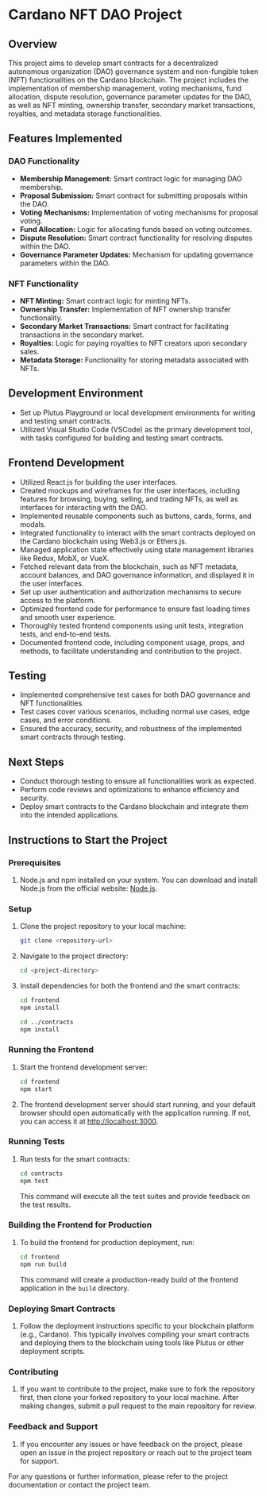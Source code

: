 # Cardano NFT DAO Project

## Overview
This project aims to develop smart contracts for a decentralized autonomous organization (DAO) governance system and non-fungible token (NFT) functionalities on the Cardano blockchain. The project includes the implementation of membership management, voting mechanisms, fund allocation, dispute resolution, governance parameter updates for the DAO, as well as NFT minting, ownership transfer, secondary market transactions, royalties, and metadata storage functionalities.

## Features Implemented

### DAO Functionality
- **Membership Management:** Smart contract logic for managing DAO membership.
- **Proposal Submission:** Smart contract for submitting proposals within the DAO.
- **Voting Mechanisms:** Implementation of voting mechanisms for proposal voting.
- **Fund Allocation:** Logic for allocating funds based on voting outcomes.
- **Dispute Resolution:** Smart contract functionality for resolving disputes within the DAO.
- **Governance Parameter Updates:** Mechanism for updating governance parameters within the DAO.

### NFT Functionality
- **NFT Minting:** Smart contract logic for minting NFTs.
- **Ownership Transfer:** Implementation of NFT ownership transfer functionality.
- **Secondary Market Transactions:** Smart contract for facilitating transactions in the secondary market.
- **Royalties:** Logic for paying royalties to NFT creators upon secondary sales.
- **Metadata Storage:** Functionality for storing metadata associated with NFTs.

## Development Environment
- Set up Plutus Playground or local development environments for writing and testing smart contracts.
- Utilized Visual Studio Code (VSCode) as the primary development tool, with tasks configured for building and testing smart contracts.

## Frontend Development
- Utilized React.js for building the user interfaces.
- Created mockups and wireframes for the user interfaces, including features for browsing, buying, selling, and trading NFTs, as well as interfaces for interacting with the DAO.
- Implemented reusable components such as buttons, cards, forms, and modals.
- Integrated functionality to interact with the smart contracts deployed on the Cardano blockchain using Web3.js or Ethers.js.
- Managed application state effectively using state management libraries like Redux, MobX, or VueX.
- Fetched relevant data from the blockchain, such as NFT metadata, account balances, and DAO governance information, and displayed it in the user interfaces.
- Set up user authentication and authorization mechanisms to secure access to the platform.
- Optimized frontend code for performance to ensure fast loading times and smooth user experience.
- Thoroughly tested frontend components using unit tests, integration tests, and end-to-end tests.
- Documented frontend code, including component usage, props, and methods, to facilitate understanding and contribution to the project.

## Testing
- Implemented comprehensive test cases for both DAO governance and NFT functionalities.
- Test cases cover various scenarios, including normal use cases, edge cases, and error conditions.
- Ensured the accuracy, security, and robustness of the implemented smart contracts through testing.

## Next Steps
- Conduct thorough testing to ensure all functionalities work as expected.
- Perform code reviews and optimizations to enhance efficiency and security.
- Deploy smart contracts to the Cardano blockchain and integrate them into the intended applications.

## Instructions to Start the Project

### Prerequisites
1. Node.js and npm installed on your system. You can download and install Node.js from the official website: [Node.js](https://nodejs.org/).

### Setup
1. Clone the project repository to your local machine:

    ```bash
    git clone <repository-url>
    ```

2. Navigate to the project directory:

    ```bash
    cd <project-directory>
    ```

3. Install dependencies for both the frontend and the smart contracts:

    ```bash
    cd frontend
    npm install
    ```

    ```bash
    cd ../contracts
    npm install
    ```

### Running the Frontend
1. Start the frontend development server:

    ```bash
    cd frontend
    npm start
    ```

2. The frontend development server should start running, and your default browser should open automatically with the application running. If not, you can access it at [http://localhost:3000](http://localhost:3000).

### Running Tests
1. Run tests for the smart contracts:

    ```bash
    cd contracts
    npm test
    ```

    This command will execute all the test suites and provide feedback on the test results.

### Building the Frontend for Production
1. To build the frontend for production deployment, run:

    ```bash
    cd frontend
    npm run build
    ```

    This command will create a production-ready build of the frontend application in the `build` directory.

### Deploying Smart Contracts
1. Follow the deployment instructions specific to your blockchain platform (e.g., Cardano). This typically involves compiling your smart contracts and deploying them to the blockchain using tools like Plutus or other deployment scripts.

### Contributing
1. If you want to contribute to the project, make sure to fork the repository first, then clone your forked repository to your local machine. After making changes, submit a pull request to the main repository for review.

### Feedback and Support
1. If you encounter any issues or have feedback on the project, please open an issue in the project repository or reach out to the project team for support.

For any questions or further information, please refer to the project documentation or contact the project team.
